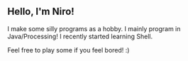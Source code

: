 ## __Hello, I'm Niro!__ 

I make some silly programs as a hobby. I mainly program in Java/Processing! I recently started learning Shell.

Feel free to play some if you feel bored! :)
